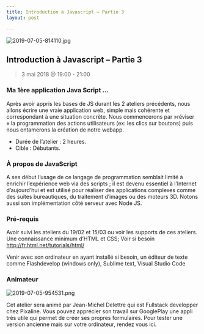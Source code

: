 ```yaml
---
title: Introduction à Javascript – Partie 3
layout: post

---
```

![2019-07-05-814110.jpg](http://lexoyo.me/silexlabs.org//assets/2019-07-05-814110.jpg)

## Introduction à Javascript – Partie 3

> 3 mai 2018 @ 19:00 - 21:00

### Ma 1ère application Java Script …

Après avoir appris les bases de JS durant les 2 ateliers précédents, nous allons écrire une vraie application web, simple mais cohérente et correspondant à une situation concrète. Nous commencerons par  »réviser » la programmation des actions utilisateurs (ex: les clics sur boutons) puis nous entamerons la création de notre webapp.

* Durée de l’atelier : 2 heures.
* Cible : Débutants.

<!-- more -->


### À propos de JavaScript

A ses début l’usage de ce langage de programmation semblait limité à enrichir l’expérience web via des scripts ; il est devenu essentiel à l’Internet d’aujourd’hui et est utilisé pour réaliser des applications complexes comme des suites bureautiques, du traitement d’images ou des moteurs 3D. Notons aussi son implémentation côté serveur avec Node JS.

### Pré-requis

Avoir suivi les ateliers du 19/02 et 15/03 ou voir les supports de ces ateliers.
Une connaissance minimum d’HTML et CSS; Voir si besoin
http://fr.html.net/tutorials/html/

Venir avec son ordinateur en ayant installé si besoin, un éditeur de texte comme Flashdevelop (windows only), Sublime text, Visual Studio Code

### Animateur


![2019-07-05-954531.png](http://lexoyo.me/silexlabs.org//assets/2019-07-05-954531.png)

Cet atelier sera animé par Jean-Michel Delettre qui est Fullstack developper chez Pixaline.
Vous pouvez apprécier son travail sur
GooglePlay une appli très utile qui permet de créer ses propres formulaires. Pour tester une version ancienne mais sur votre ordinateur, rendez vous ici.

